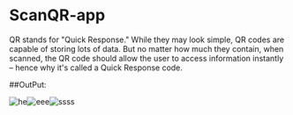 # ScanQR-app
QR stands for "Quick Response." While they may look simple, QR codes are capable of storing lots of data. But no matter how much they contain, when scanned, the QR code should allow the user to access information instantly – hence why it's called a Quick Response code.

##OutPut:


![he](https://user-images.githubusercontent.com/75168319/226122049-18d36b94-20bf-4260-9b1e-29af33e71f1a.jpg)![eee](https://user-images.githubusercontent.com/75168319/226122062-bdcce342-f81f-4450-b2e4-c927caf208ce.jpg)![ssss](https://user-images.githubusercontent.com/75168319/226122071-1177169f-4755-4094-8f0b-09aee933b195.jpg)
